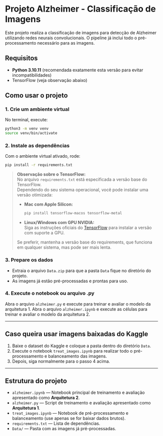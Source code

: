 # Projeto Alzheimer - Classificação de Imagens

Este projeto realiza a classificação de imagens para detecção de Alzheimer utilizando redes neurais convolucionais. O pipeline já inclui todo o pré-processamento necessário para as imagens.

## Requisitos

- **Python 3.10.11** (recomendada exatamente esta versão para evitar incompatibilidades)
- TensorFlow (veja observação abaixo)

## Como usar o projeto

### 1. Crie um ambiente virtual

No terminal, execute:

```bash
python3 -m venv venv
source venv/bin/activate
```

### 2. Instale as dependências

Com o ambiente virtual ativado, rode:

```bash
pip install -r requirements.txt
```

> **Observação sobre o TensorFlow:**  
> No arquivo `requirements.txt` está especificada a versão base do TensorFlow.  
> Dependendo do seu sistema operacional, você pode instalar uma versão otimizada:
> - **Mac com Apple Silicon:**  
>   ```bash
>   pip install tensorflow-macos tensorflow-metal
>   ```
> - **Linux/Windows com GPU NVIDIA:**  
>   Siga as instruções oficiais do [TensorFlow](https://www.tensorflow.org/install) para instalar a versão com suporte a GPU.
> 
> Se preferir, mantenha a versão base do requirements, que funciona em qualquer sistema, mas pode ser mais lenta.

### 3. Prepare os dados

- Extraia o arquivo `Data.zip` para que a pasta `Data` fique no diretório do projeto.
- As imagens já estão pré-processadas e prontas para uso.

### 4. Execute o notebook ou arquivo .py
Abra o arquivo `alzheimer.py` e execute para treinar e avaliar o modelo da arquitetura 1.
Abra o arquivo `alzheimer.ipynb` e execute as células para treinar e avaliar o modelo da arquitetura 2.

---

## Caso queira usar imagens baixadas do Kaggle

1. Baixe o dataset do Kaggle e coloque a pasta dentro do diretório `Data`.
2. Execute o notebook `treat_images.ipynb` para realizar todo o pré-processamento e balanceamento das imagens.
3. Depois, siga normalmente para o passo 4 acima.

---

## Estrutura do projeto

- `alzheimer.ipynb` — Notebook principal de treinamento e avaliação apresentado como **Arquitetura 2**.
- `alzheimer.py` — Script de treinamento e avaliação apresentado como **Arquitetura 1**.
- `treat_images.ipynb` — Notebook de pré-processamento e balanceamento (use apenas se for baixar dados brutos).
- `requirements.txt` — Lista de dependências.
- `Data/` — Pasta com as imagens já pré-processadas.